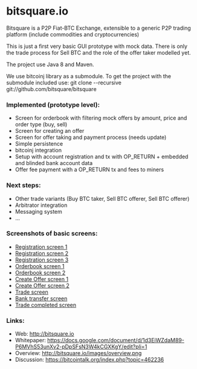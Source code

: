 # bitsquare.io

Bitsquare is a P2P Fiat-BTC Exchange, extensible to a generic P2P trading platform (include commodities and
cryptocurrencies)

This is just a first very basic GUI prototype with mock data.
There is only the trade process for Sell BTC and the role of the offer taker modelled yet.

The project use Java 8 and Maven.

We use bitcoinj library as a submodule. To get the project with the submodule included use:
git clone --recursive git://github.com/bitsquare/bitsquare

### Implemented (prototype level):
* Screen for orderbook with filtering mock offers by amount, price and order type (buy, sell)
* Screen for creating an offer
* Screen for offer taking and payment process (needs update)
* Simple persistence
* bitcoinj integration
* Setup with account registration and tx with OP_RETURN + embedded and blinded bank account data
* Offer fee payment with a OP_RETURN tx and fees to miners

### Next steps:
* Other trade variants (Buy BTC taker, Sell BTC offerer, Sell BTC offerer)
* Arbitrator integration
* Messaging system
* ...


### Screenshots of basic screens:
* [Registration screen 1](https://github.com/bitsquare/bitsquare/tree/master/screenshots/reg1.png)
* [Registration screen 2](https://github.com/bitsquare/bitsquare/tree/master/screenshots/reg2.png)
* [Registration screen 3](https://github.com/bitsquare/bitsquare/tree/master/screenshots/reg3.png)
* [Orderbook screen 1](https://github.com/bitsquare/bitsquare/tree/master/screenshots/orderbook1.png)
* [Orderbook screen 2](https://github.com/bitsquare/bitsquare/tree/master/screenshots/orderbook2.png)
* [Create Offer screen 1](https://github.com/bitsquare/bitsquare/tree/master/screenshots/newOffer1.png)
* [Create Offer screen 2](https://github.com/bitsquare/bitsquare/tree/master/screenshots/newOffer2.png)
* [Trade screen](https://github.com/bitsquare/bitsquare/tree/master/screenshots/trade.png)
* [Bank transfer screen](https://github.com/bitsquare/bitsquare/tree/master/screenshots/bank_transfer.png)
* [Trade completed screen](https://github.com/bitsquare/bitsquare/tree/master/screenshots/completed.png)


### Links:
* Web: http://bitsquare.io
* Whitepaper: https://docs.google.com/document/d/1d3EiWZdaM89-P6MVhS53unXv2-pDpSFsN3W4kCGXKgY/edit?pli=1
* Overview: http://bitsquare.io/images/overview.png
* Discussion: https://bitcointalk.org/index.php?topic=462236

